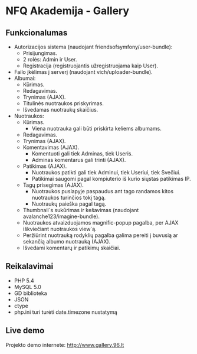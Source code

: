 NFQ Akademija - Gallery
========================

Funkcionalumas
----------------------------------

* Autorizacijos sistema (naudojant friendsofsymfony/user-bundle):
    * Prisijungimas.
    * 2 rolės: Admin ir User.
    * Registracija (registruojantis užregistruojama kaip User).
* Failo įkėlimas į serverį (naudojant vich/uploader-bundle).
* Albumai:
    * Kūrimas.
    * Redagavimas.
    * Trynimas (AJAX).
    * Titulinės nuotraukos priskyrimas.
    * Išvedamas nuotraukų skaičius.
* Nuotraukos:
    * Kūrimas.
        * Viena nuotrauka gali būti priskirta keliems albumams.
    * Redagavimas.
    * Trynimas (AJAX).
    * Komentavimas (AJAX).
        * Komentuoti gali tiek Adminas, tiek Useris.
        * Adminas komentarus gali trinti (AJAX).
    * Patikimas (AJAX).
        * Nuotraukos patikti gali tiek Adminui, tiek Useriui, tiek Svečiui.
        * Patikimai saugomi pagal kompiuterio iš kurio siųstas patikimas IP.
    * Tagų prisegimas (AJAX).
        * Nuotraukos puslapyje paspaudus ant tago randamos kitos nuotraukos turinčios tokį tagą.
        * Nuotraukų paieška pagal tagą.
    * Thumbnail`s sukūrimas ir kešavimas (naudojant avalanche123/imagine-bundle).
    * Nuotraukos atvaizduojamos magnific-popup pagalba, per AJAX iškviečiant nuotraukos view`ą.
    * Peržiūrint nuotrauką rodyklių pagalba galima pereiti į buvusią ar sekančią albumo nuotrauką (AJAX).
    * Išvedami komentarų ir patikimų skaičiai.

Reikalavimai
----------------------------------

* PHP 5.4
* MySQL 5.0
* GD biblioteka
* JSON
* ctype
* php.ini turi turėti date.timezone nustatymą

Live demo
----------------------------------

Projekto demo internete:
http://www.gallery.96.lt